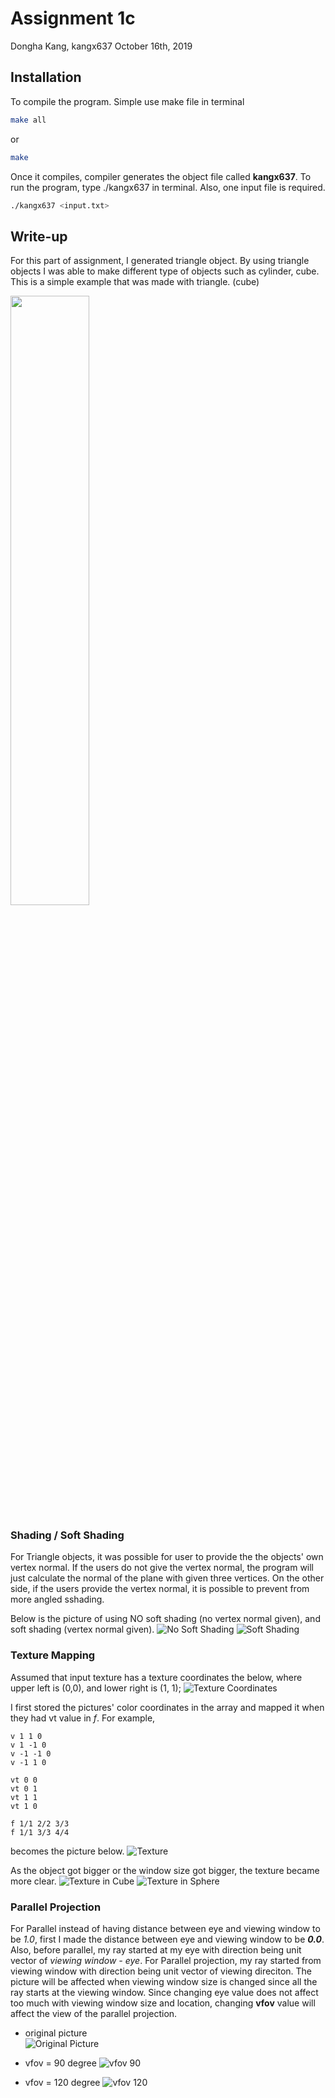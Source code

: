 # Assignment 1c

Dongha Kang, kangx637
October 16th, 2019


## Installation

To compile the program. Simple use make file in terminal
```bash
make all
```
or
```bash
make
```
Once it compiles, compiler generates the object file called **kangx637**. To run the program, type ./kangx637 in terminal.
Also, one input file is required.
```bash
./kangx637 <input.txt>
```


## Write-up

For this part of assignment, I generated triangle object. By using triangle objects
I was able to make different type of objects such as cylinder, cube.
This is a simple example that was made with triangle. (cube)

<img src="cube.png" width="50%" height="50%">
 <!-- .element height="50%" width="50%" -->


### Shading / Soft Shading
For Triangle objects, it was possible for user to provide the the objects' own vertex normal.
If the users do not give the vertex normal, the program will just calculate the normal of the plane with given three vertices.
On the other side, if the users provide the vertex normal, it is possible to prevent from more angled sshading.

Below is the picture of using NO soft shading (no vertex normal given), and soft shading (vertex normal given).
![No Soft Shading](hard_cylinder.png)
![Soft Shading](soft_cylinder.png)


### Texture Mapping
Assumed that input texture has a texture coordinates the below, where upper left is (0,0), and lower right is (1, 1);
![Texture Coordinates](texture_coordinates.png)

I first stored the pictures' color coordinates in the array and mapped it when they had vt value in *f*.
For example,
```
v 1 1 0
v 1 -1 0
v -1 -1 0
v -1 1 0

vt 0 0
vt 0 1
vt 1 1
vt 1 0

f 1/1 2/2 3/3
f 1/1 3/3 4/4
```
becomes the picture below.
![Texture](texture.png)

As the object got bigger or the window size got bigger, the texture became more clear.
![Texture in Cube](cube_texture.png)
![Texture in Sphere](sphere_texture.png)


### Parallel Projection
For Parallel instead of having distance between eye and viewing window to be *1.0*, first I made the
distance between eye and viewing window to be ***0.0***.
Also, before parallel, my ray started at my eye with direction being unit vector of *viewing window - eye*.
For Parallel projection, my ray started from viewing window with direction being unit vector of viewing direciton.
The picture will be affected when viewing window size is changed since all the ray starts at the viewing window.
Since changing eye value does not affect too much with viewing window size and location,
changing **vfov** value will affect the view of the parallel projection.
- original picture  
![Original Picture](og_parallel.png)


- vfov = 90 degree
![vfov 90](parallel90.png)


- vfov = 120 degree
![vfov 120](parallel120.png)
